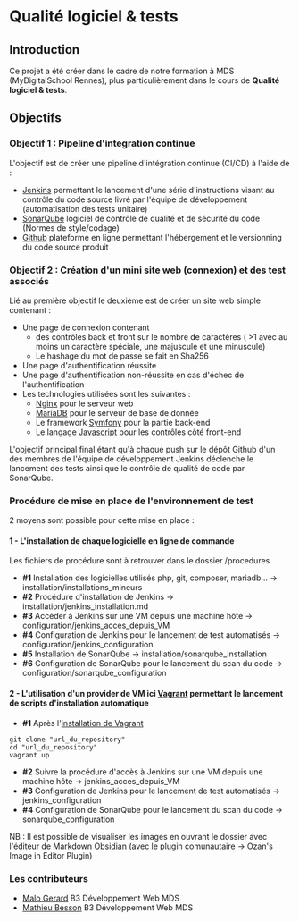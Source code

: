 # Qualité logiciel & tests

## Introduction

Ce projet a été créer dans le cadre de notre formation à MDS (MyDigitalSchool Rennes), plus particulièrement dans le cours de **Qualité logiciel & tests**.

## Objectifs

### Objectif 1 : Pipeline d'integration continue

L'objectif est de créer une pipeline d'intégration continue (CI/CD) à l'aide de :

-   [Jenkins](https://www.jenkins.io/) permettant le lancement d'une série d'instructions visant au contrôle du code source livré par l'équipe de développement (automatisation des tests unitaire)
-   [SonarQube](https://www.sonarqube.org/) logiciel de contrôle de qualité et de sécurité du code (Normes de style/codage)
-   [Github](https://github.com) plateforme en ligne permettant l'hébergement et le versionning du code source produit

### Objectif 2 : Création d'un mini site web (connexion) et des test associés

Lié au première objectif le deuxième est de créer un site web simple contenant :

-   Une page de connexion contenant
    -   des contrôles back et front sur le nombre de caractères ( >1 avec au moins un caractère spéciale, une majuscule et une minuscule)
    -   Le hashage du mot de passe se fait en Sha256
-   Une page d'authentification réussite
-   Une page d'authentification non-réussite en cas d'échec de l'authentification
-   Les technologies utilisées sont les suivantes :
    -   [Nginx](https://www.nginx.com/) pour le serveur web
    -   [MariaDB](https://mariadb.com/fr/) pour le serveur de base de donnée
    -   Le framework [Symfony](https://symfony.com/) pour la partie back-end
    -   Le langage [Javascript](https://developer.mozilla.org/fr/docs/Web/JavaScript) pour les contrôles côté front-end

L'objectif principal final étant qu'à chaque push sur le dépôt Github d'un des membres de l'équipe de développement Jenkins déclenche le lancement des tests ainsi que le contrôle de qualité de code par SonarQube.

### Procédure de mise en place de l'environnement de test

2 moyens sont possible pour cette mise en place :

#### 1 - L'installation de chaque logicielle en ligne de commande

Les fichiers de procédure sont à retrouver dans le dossier /procedures

-   **#1** Installation des logicielles utilisés php, git, composer, mariadb... -> installation/installations_mineurs
-   **#2** Procédure d'installation de Jenkins -> installation/jenkins_installation.md
-   **#3** Accèder à Jenkins sur une VM depuis une machine hôte -> configuration/jenkins_acces_depuis_VM
-   **#4** Configuration de Jenkins pour le lancement de test automatisés -> configuration/jenkins_configuration
-   **#5** Installation de SonarQube -> installation/sonarqube_installation
-   **#6** Configuration de SonarQube pour le lancement du scan du code -> configuration/sonarqube_configuration

#### 2 - L'utilisation d'un provider de VM ici [Vagrant](https://www.vagrantup.com) permettant le lancement de scripts d'installation automatique

-   **#1** Après l'[installation de Vagrant](https://www.vagrantup.com/downloads)

```shell
git clone "url_du_repository"
cd "url_du_repository"
vagrant up
```

-   **#2** Suivre la procédure d'accès à Jenkins sur une VM depuis une machine hôte -> jenkins_acces_depuis_VM
-   **#3** Configuration de Jenkins pour le lancement de test automatisés -> jenkins_configuration
-   **#4** Configuration de SonarQube pour le lancement du scan du code -> sonarqube_configuration

NB : Il est possible de visualiser les images en ouvrant le dossier avec l'éditeur de Markdown [Obsidian](https://obsidian.md/) (avec le plugin comunautaire -> Ozan's Image in Editor Plugin)

### Les contributeurs

-   [Malo Gerard](https://github.com/MaloGerardMDS) B3 Développement Web MDS
-   [Mathieu Besson](https://github.com/MathieuBesson/) B3 Développement Web MDS
